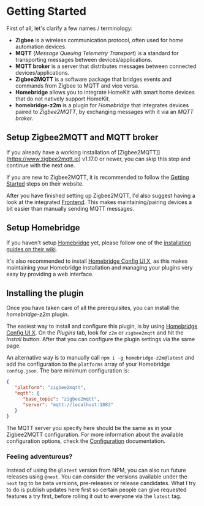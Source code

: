 # Getting Started

First of all, let's clarify a few names / terminology:

* **Zigbee** is a wireless communication protocol, often used for home automation devices.
* **MQTT** (_Message Queuing Telemetry Transport_) is a standard for transporting messages between devices/applications.
* **MQTT broker** is a server that distributes messages between connected devices/applications.
* **Zigbee2MQTT** is a software package that bridges events and commands from Zigbee to MQTT and vice versa.
* **Homebridge** allows you to integrate HomeKit with smart home devices that do not natively support HomeKit.
* **homebridge-z2m** is a plugin for _Homebridge_ that integrates devices paired to _Zigbee2MQTT_, by exchanging messages with it via an _MQTT broker_.

## Setup Zigbee2MQTT and MQTT broker

If you already have a working installation of [Zigbee2MQTT]](https://www.zigbee2mqtt.io) v1.17.0 or newer, you can skip this step and continue with the next one.

If you are new to Zigbee2MQTT, it is recommended to follow the [Getting Started](https://www.zigbee2mqtt.io/guide/getting-started/) steps on their website.

After you have finished setting up Zigbee2MQTT, I'd also suggest having a look at the integrated [Frontend](https://www.zigbee2mqtt.io/guide/configuration/frontend.html). This makes maintaining/pairing devices a bit easier than manually sending MQTT messages.

## Setup Homebridge

If you haven't setup [Homebridge](https://homebridge.io) yet, please follow one of the [installation guides on their wiki](https://github.com/homebridge/homebridge/wiki).

It's also recommended to install [Homebridge Config UI X](https://www.npmjs.com/package/homebridge-config-ui-x), as this makes maintaining your Homebridge installation and managing your plugins very easy by providing a web interface.

## Installing the plugin

Once you have taken care of all the prerequisites, you can install the _homebridge-z2m_ plugin.

The easiest way to install and configure this plugin, is by using [Homebridge Config UI X](https://www.npmjs.com/package/homebridge-config-ui-x). On the _Plugins_ tab, look for `z2m` or `zigbee2mqtt` and hit the _Install_ button. After that you can configure the plugin settings via the same page.

An alternative way is to manually call `npm i -g homebridge-z2m@latest` and add the configuration to the `platforms` array of your Homebridge `config.json`. The bare minimum configuration is:

```json
{
   "platform": "zigbee2mqtt",
   "mqtt": {
      "base_topic": "zigbee2mqtt",
      "server": "mqtt://localhost:1883"
   }
}
```

The MQTT server you specify here should be the same as in your Zigbee2MQTT configuration. For more information about the available configuration options, check the [Configuration](config.md) documentation.

### Feeling adventurous? 
Instead of using the `@latest` version from NPM, you can also run future releases using `@next`. You can consider the versions available under the `next` tag to be beta versions, pre-releases or release candidates. What I try to do is publish updates here first so certain people can give requested features a try first, before rolling it out to everyone via the `latest` tag.